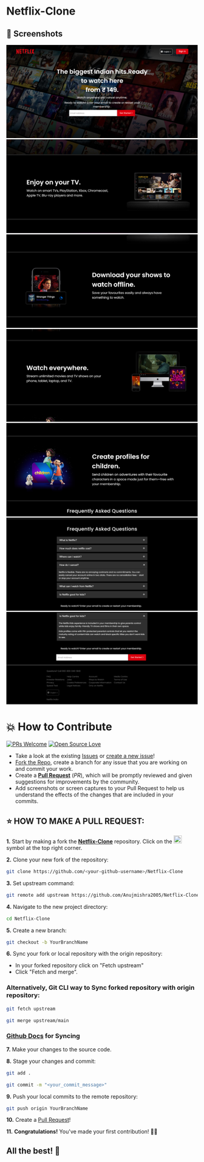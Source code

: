 # Netflix-Clone

## 📸 Screenshots
![image](https://github.com/Anujmishra2005/Netflix-Clone/blob/main/src/preview/preview%201.png)
![image](https://github.com/Anujmishra2005/Netflix-Clone/blob/main/src/preview/preview%202.png)
![image](https://github.com/Anujmishra2005/Netflix-Clone/blob/main/src/preview/preview%203.png)
![image](https://github.com/Anujmishra2005/Netflix-Clone/blob/main/src/preview/preview%204.png)
![image](https://github.com/Anujmishra2005/Netflix-Clone/blob/main/src/preview/preview%205.png)
![image](https://github.com/Anujmishra2005/Netflix-Clone/blob/main/src/preview/preview%206.png)
![image](https://github.com/Anujmishra2005/Netflix-Clone/blob/main/src/preview/preview%207.png)


# 💥 How to Contribute

[![PRs Welcome](https://img.shields.io/badge/PRs-welcome-brightgreen.svg?style=flat-square)](https://github.com/Anujmishra2005/Netflix-Clone/pulls)
[![Open Source Love](https://badges.frapsoft.com/os/v1/open-source.png?v=103)](https://github.com/ellerbrock/open-source-badges/)

- Take a look at the existing [Issues](https://github.com/Anujmishra2005/Netflix-Clone/issues) or [create a new issue](https://github.com/Anujmishra2005/Netflix-Clone/issues/new/choose)!
- [Fork the Repo](https://github.com/Anujmishra2005/Netflix-Clone/fork), create a branch for any issue that you are working on and commit your work.
- Create a **[Pull Request](https://github.com/Anujmishra2005/Netflix-Clone/compare)** (_PR_), which will be promptly reviewed and given suggestions for improvements by the community.
- Add screenshots or screen captures to your Pull Request to help us understand the effects of the changes that are included in your commits.

## ⭐ HOW TO MAKE A PULL REQUEST:

**1.** Start by making a fork the [**Netflix-Clone**](https://github.com/Anujmishra2005/Netflix-Clone) repository. Click on the <a href="https://github.com/Anujmishra2005/Netflix-Clone/fork"><img src="https://i.imgur.com/G4z1kEe.png" height="21" width="21"></a> symbol at the top right corner.

**2.** Clone your new fork of the repository:

```bash
git clone https://github.com/<your-github-username>/Netflix-Clone
```

**3.** Set upstream command:

```bash
git remote add upstream https://github.com/Anujmishra2005/Netflix-Clone.git
```

**4.** Navigate to the new project directory:

```bash
cd Netflix-Clone
```

**5.** Create a new branch:

```bash
git checkout -b YourBranchName
```

**6.** Sync your fork or local repository with the origin repository:

- In your forked repository click on "Fetch upstream"
- Click "Fetch and merge".

### Alternatively, Git CLI way to Sync forked repository with origin repository:

```bash
git fetch upstream
```

```bash
git merge upstream/main
```

### [Github Docs](https://docs.github.com/en/github/collaborating-with-pull-requests/addressing-merge-conflicts/resolving-a-merge-conflict-on-github) for Syncing

**7.** Make your changes to the source code.

**8.** Stage your changes and commit:

```bash
git add .
```

```bash
git commit -m "<your_commit_message>"
```

**9.** Push your local commits to the remote repository:

```bash
git push origin YourBranchName
```

**10.** Create a [Pull Request](https://help.github.com/en/github/collaborating-with-issues-and-pull-requests/creating-a-pull-request)!

**11.** **Congratulations!** You've made your first contribution! 🙌🏼



## All the best! 🥇

